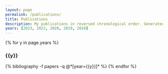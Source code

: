 ```yaml
---
layout: page
permalink: /publications/
title: Publications
description: My publications in reversed chronological order. Generated by jekyll-scholar.
years: [2023, 2022, 2020, 2019, 2018]
---
```


{% for y in page.years %}
  <h3 class="year">{{y}}</h3>
  {% bibliography -f papers -q @*[year={{y}}]* %}
{% endfor %}
